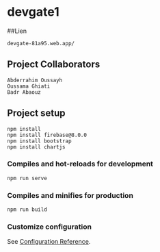 # devgate1
##Lien 
```
devgate-81a95.web.app/
```
## Project Collaborators
```
Abderrahim Oussayh
Oussama Ghiati
Badr Abaouz
```
## Project setup
```
npm install
npm install firebase@8.0.0
npm install bootstrap
npm install chartjs
```

### Compiles and hot-reloads for development
```
npm run serve
```

### Compiles and minifies for production
```
npm run build
```

### Customize configuration
See [Configuration Reference](https://cli.vuejs.org/config/).
